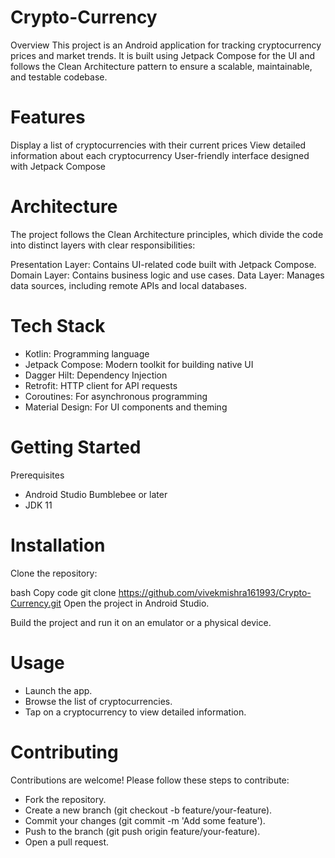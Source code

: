 # Crypto-Currency
Overview
This project is an Android application for tracking cryptocurrency prices and market trends. It is built using Jetpack Compose for the UI and follows the Clean Architecture pattern to ensure a scalable, maintainable, and testable codebase.

# Features
Display a list of cryptocurrencies with their current prices
View detailed information about each cryptocurrency
User-friendly interface designed with Jetpack Compose

# Architecture
The project follows the Clean Architecture principles, which divide the code into distinct layers with clear responsibilities:

Presentation Layer: Contains UI-related code built with Jetpack Compose.
Domain Layer: Contains business logic and use cases.
Data Layer: Manages data sources, including remote APIs and local databases.

# Tech Stack
- Kotlin: Programming language
- Jetpack Compose: Modern toolkit for building native UI
- Dagger Hilt: Dependency Injection
- Retrofit: HTTP client for API requests
- Coroutines: For asynchronous programming
- Material Design: For UI components and theming
  
# Getting Started
Prerequisites
- Android Studio Bumblebee or later
- JDK 11


# Installation
Clone the repository:

bash
Copy code
git clone https://github.com/vivekmishra161993/Crypto-Currency.git
Open the project in Android Studio.

Build the project and run it on an emulator or a physical device.


# Usage
- Launch the app.
- Browse the list of cryptocurrencies.
- Tap on a cryptocurrency to view detailed information.

# Contributing
Contributions are welcome! Please follow these steps to contribute:

- Fork the repository.
- Create a new branch (git checkout -b feature/your-feature).
- Commit your changes (git commit -m 'Add some feature').
- Push to the branch (git push origin feature/your-feature).
- Open a pull request.
